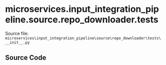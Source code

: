 # microservices.input_integration_pipeline.source.repo_downloader.tests

Source file: `microservices\input_integration_pipeline\source\repo_downloader\tests\__init__.py`

## Source Code

```python

```
